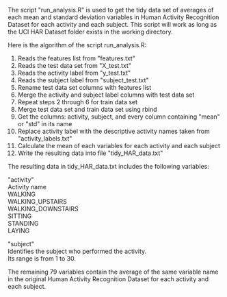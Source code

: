 The script "run_analysis.R" is used to get the tidy data set of averages of each mean and standard deviation variables in Human Activity Recognition Dataset for each activity and each subject. This script will work as long as the UCI HAR Dataset folder exists in the working directory.  
  
Here is the algorithm of the script run_analysis.R:  
1. Reads the features list from "features.txt"
2. Reads the test data set from "X_test.txt"
3. Reads the activity label from "y_test.txt"
4. Reads the subject label from "subject_test.txt"
5. Rename test data set columns with features list
6. Merge the activity and subject label columns with test data set
7. Repeat steps 2 through 6 for train data set
8. Merge test data set and train data set using rbind
9. Get the columns: activity, subject, and every column containing "mean" or "std" in its name
10. Replace activity label with the descriptive activity names taken from "activity_labels.txt"
11. Calculate the mean of each variables for each activity and each subject
12. Write the resulting data into file "tidy_HAR_data.txt"
  
The resulting data in tidy_HAR_data.txt includes the following variables:  

"activity"  
	Activity name  
		WALKING  
		WALKING_UPSTAIRS  
		WALKING_DOWNSTAIRS  
		SITTING  
		STANDING  
		LAYING  
		  
"subject"  
	Identifies the subject who performed the activity.  
	Its range is from 1 to 30.  
  
The remaining 79 variables contain the average of the same variable name in the original Human Activity Recognition Dataset for each activity and each subject.